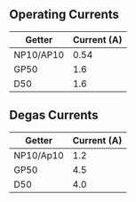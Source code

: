 Operating Currents
-------------------

Getter | Current (A)
-------|------------
NP10/AP10   |0.54
GP50   |1.6
D50    |1.6



Degas Currents
--------------------
Getter | Current (A)
-------|------------
NP10/Ap10   |1.2
GP50   |4.5
D50    |4.0
